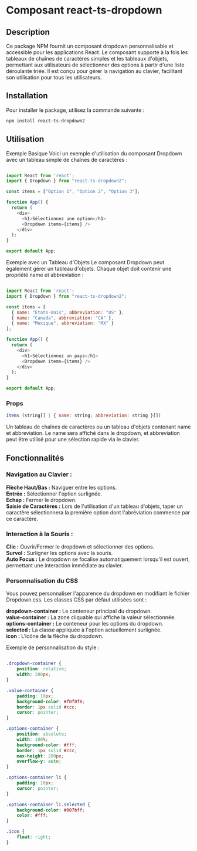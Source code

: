 # Composant react-ts-dropdown

## Description

Ce package NPM fournit un composant dropdown personnalisable et accessible pour les applications React. Le composant supporte à la fois les tableaux de chaînes de caractères simples et les tableaux d'objets, permettant aux utilisateurs de sélectionner des options à partir d'une liste déroulante triée. Il est conçu pour gérer la navigation au clavier, facilitant son utilisation pour tous les utilisateurs.

## Installation

Pour installer le package, utilisez la commande suivante :

```bash
npm install react-ts-dropdown2
```

## Utilisation

Exemple Basique
Voici un exemple d'utilisation du composant Dropdown avec un tableau simple de chaînes de caractères :

```javascript

import React from 'react';
import { Dropdown } from "react-ts-dropdown2";

const items = ["Option 1", "Option 2", "Option 3"];

function App() {
  return (
    <div>
      <h1>Sélectionnez une option</h1>
      <Dropdown items={items} />
    </div>
  );
}

export default App;
```

Exemple avec un Tableau d'Objets
Le composant Dropdown peut également gérer un tableau d'objets. Chaque objet doit contenir une propriété name et abbreviation :

```javascript

import React from 'react';
import { Dropdown } from "react-ts-dropdown2";

const items = [
  { name: "États-Unis", abbreviation: "US" },
  { name: "Canada", abbreviation: "CA" },
  { name: "Mexique", abbreviation: "MX" }
];

function App() {
  return (
    <div>
      <h1>Sélectionnez un pays</h1>
      <Dropdown items={items} />
    </div>
  );
}

export default App;
```

### Props
```javascript
items (string[] | { name: string; abbreviation: string }[])
```
Un tableau de chaînes de caractères ou un tableau d'objets contenant name et abbreviation. Le name sera affiché dans le dropdown, et abbreviation peut être utilisé pour une sélection rapide via le clavier.


## Fonctionnalités

### Navigation au Clavier :

**Flèche Haut/Bas :** Naviguer entre les options.  
**Entrée :** Sélectionner l'option surlignée.  
**Échap :** Fermer le dropdown.  
**Saisie de Caractères :** Lors de l'utilisation d'un tableau d'objets, taper un caractère sélectionnera la première option dont l'abréviation commence par ce caractère.

### Interaction à la Souris :

**Clic :** Ouvrir/Fermer le dropdown et sélectionner des options.  
**Survol :** Surligner les options avec la souris.  
**Auto Focus :** Le dropdown se focalise automatiquement lorsqu'il est ouvert, permettant une interaction immédiate au clavier.

### Personnalisation du CSS

Vous pouvez personnaliser l'apparence du dropdown en modifiant le fichier Dropdown.css. Les classes CSS par défaut utilisées sont :

**dropdown-container :** Le conteneur principal du dropdown.  
**value-container :** La zone cliquable qui affiche la valeur sélectionnée.  
**options-container :** Le conteneur pour les options du dropdown.  
**selected :** La classe appliquée à l'option actuellement surlignée.  
**icon :** L'icône de la flèche du dropdown.

Exemple de personnalisation du style :

```css

.dropdown-container {
    position: relative;
    width: 200px;
}

.value-container {
    padding: 10px;
    background-color: #f0f0f0;
    border: 1px solid #ccc;
    cursor: pointer;
}

.options-container {
    position: absolute;
    width: 100%;
    background-color: #fff;
    border: 1px solid #ccc;
    max-height: 200px;
    overflow-y: auto;
}

.options-container li {
    padding: 10px;
    cursor: pointer;
}

.options-container li.selected {
    background-color: #007bff;
    color: #fff;
}

.icon {
    float: right;
}
```